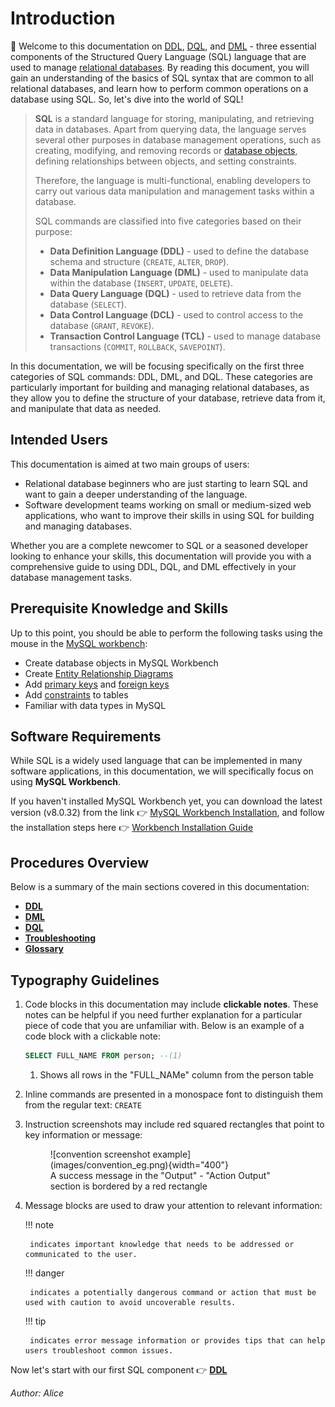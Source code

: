 # Introduction

👋 Welcome to this documentation on [DDL](DDL.md), [DQL](DQL.md), and [DML](DML.md) - three essential components of the Structured Query Language (SQL) language that are used to manage [relational databases](glossary.md). By reading this document, you will gain an understanding of the basics of SQL syntax that are common to all relational databases, and learn how to perform common operations on a database using SQL. So, let's dive into the world of SQL!

> **SQL** is a standard language for storing, manipulating, and retrieving data in databases. Apart from querying data, the language serves several other purposes in database management operations, such as creating, modifying, and removing records or [database objects](glossary.md), defining relationships between objects, and setting constraints.
>
> Therefore, the language is multi-functional, enabling developers to carry out various data manipulation and management tasks within a database.
>
> SQL commands are classified into five categories based on their purpose:
>
> - **Data Definition Language (DDL)** - used to define the database schema and structure (`CREATE`, `ALTER`, `DROP`).
> - **Data Manipulation Language (DML)** - used to manipulate data within the database (`INSERT`, `UPDATE`, `DELETE`).
> - **Data Query Language (DQL)** - used to retrieve data from the database (`SELECT`).
> - **Data Control Language (DCL)** - used to control access to the database (`GRANT`, `REVOKE`).
> - **Transaction Control Language (TCL)** - used to manage database transactions (`COMMIT`, `ROLLBACK`, `SAVEPOINT`).

In this documentation, we will be focusing specifically on the first three categories of SQL commands: DDL, DML, and DQL. These categories are particularly important for building and managing relational databases, as they allow you to define the structure of your database, retrieve data from it, and manipulate that data as needed.

## Intended Users

This documentation is aimed at two main groups of users:

- Relational database beginners who are just starting to learn SQL and want to gain a deeper understanding of the language.
- Software development teams working on small or medium-sized web applications, who want to improve their skills in using SQL for building and managing databases.

Whether you are a complete newcomer to SQL or a seasoned developer looking to enhance your skills, this documentation will provide you with a comprehensive guide to using DDL, DQL, and DML effectively in your database management tasks.

## Prerequisite Knowledge and Skills

Up to this point, you should be able to perform the following tasks using the mouse in the [MySQL workbench](glossary.md):

- Create database objects in MySQL Workbench
- Create [Entity Relationship Diagrams](glossary.md)
- Add [primary keys](glossary.md) and [foreign keys](glossary.md)
- Add [constraints](glossary.md) to tables
- Familiar with data types in MySQL

## Software Requirements

While SQL is a widely used language that can be implemented in many software applications, in this documentation, we will specifically focus on using **MySQL Workbench**.

If you haven't installed MySQL Workbench yet, you can download the latest version (v8.0.32) from the link 👉 [MySQL Workbench Installation](https://dev.mysql.com/downloads/workbench/), and follow the installation steps here 👉 [Workbench Installation Guide](https://www.simplilearn.com/tutorials/mysql-tutorial/mysql-workbench-installation)

## Procedures Overview

Below is a summary of the main sections covered in this documentation:

- **[DDL](DDL)**
- **[DML](DML)**
- **[DQL](DQL)**
- **[Troubleshooting](troubleshooting)**
- **[Glossary](glossary)**

## Typography Guidelines

1. Code blocks in this documentation may include **clickable notes**. These notes can be helpful if you need further explanation for a particular piece of code that you are unfamiliar with. Below is an example of a code block with a clickable note:

    ```sql
    SELECT FULL_NAME FROM person; --(1)
    ```

    1. Shows all rows in the "FULL_NAMe" column from the person table

2. Inline commands are presented in a monospace font to distinguish them from the regular text: `CREATE`

3. Instruction screenshots may include red squared rectangles that point to key information or message:
    <figure markdown>
    ![convention screenshot example](images/convention_eg.png){width="400"}
    <figcaption>A success message in the "Output" - "Action Output" section is bordered by a red rectangle</figcaption>
    </figure>

4. Message blocks are used to draw your attention to relevant information:

    !!! note

        indicates important knowledge that needs to be addressed or communicated to the user.

    !!! danger

        indicates a potentially dangerous command or action that must be used with caution to avoid uncoverable results.

    !!! tip

        indicates error message information or provides tips that can help users troubleshoot common issues.

Now let's start with our first SQL component 👉 **[DDL](DDL.md)**

_Author: Alice_